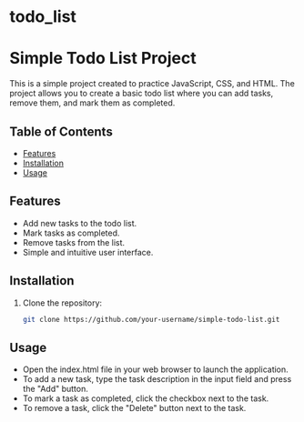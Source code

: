 # todo_list

# Simple Todo List Project

This is a simple project created to practice JavaScript, CSS, and HTML. The project allows you to create a basic todo list where you can add tasks, remove them, and mark them as completed.

## Table of Contents


- [Features](#features)
- [Installation](#installation)
- [Usage](#usage)



## Features

- Add new tasks to the todo list.
- Mark tasks as completed.
- Remove tasks from the list.
- Simple and intuitive user interface.

## Installation

1. Clone the repository:

   ```bash
   git clone https://github.com/your-username/simple-todo-list.git

## Usage

- Open the index.html file in your web browser to launch the application.
- To add a new task, type the task description in the input field and press the "Add" button.
- To mark a task as completed, click the checkbox next to the task.
- To remove a task, click the "Delete" button next to the task.


    
